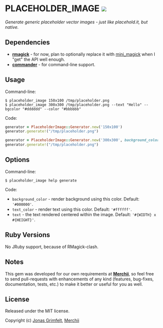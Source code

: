 # PLACEHOLDER_IMAGE [![](https://secure.travis-ci.org/merchii/placeholder_image.png)](http://travis-ci.org/merchii/placeholder_image)

*Generate generic placeholder vector images - just like placehold.it, but native.*

## Dependencies

* **[rmagick](https://github.com/rmagick/rmagick)** - for now, plan to optionally replace it with [mini_magick](https://github.com/probablycorey/mini_magick) when I "get" the API well enough.
* **[commander](https://github.com/visionmedia/commander)** - for command-line support.

## Usage

Command-line:

```shell
$ placeholder_image 150x100 /tmp/placeholder.png
$ placeholder_image 300x300 /tmp/placeholder.png --text "Hello" --bgcolor "#dddddd" --color "#bbbbbb"
```

Code:

```ruby
generator = PlaceholderImage::Generator.new('150x100')
generator.generate!("/tmp/placeholder.png")

generator = PlaceholderImage::Generator.new('300x300', background_color: "#dddddd", text_color: "#bbbbbb")
generator.generate!("/tmp/placeholder.png")
```

## Options

Command-line:

```shell
$ placeholder_image help generate
```

Code:

* `background_color` - render background using this color. Default: `'#000000'`.
* `text_color` - render text using this color. Default: `'#ffffff'`.
* `text` - the text rendered centered within the image. Default: `'#{WIDTH} x #{HEIGHT}'`.

## Ruby Versions

No JRuby support, because of RMagick-clash.

## Notes

This gem was developed for our own requirements at **[Merchii](http://github.com/merchii)**, so feel free to send pull-requests with enhancements of any kind (features, bug-fixes, documentation, tests, etc.) to make it better or useful for you as well.

## License

Released under the MIT license.

Copyright (c) [Jonas Grimfelt](http://github.com/grimen), [Merchii](http://github.com/merchii)